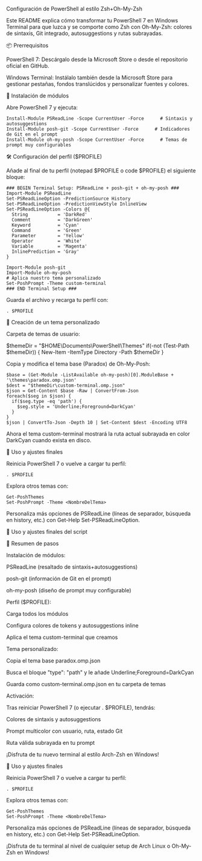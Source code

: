 Configuración de PowerShell al estilo Zsh+Oh-My-Zsh

Este README explica cómo transformar tu PowerShell 7 en Windows Terminal para que luzca y se comporte como Zsh con Oh-My-Zsh: colores de sintaxis, Git integrado, autosuggestions y rutas subrayadas.

📦 Prerrequisitos

PowerShell 7: Descárgalo desde la Microsoft Store o desde el repositorio oficial en GitHub.

Windows Terminal: Instálalo también desde la Microsoft Store para gestionar pestañas, fondos translúcidos y personalizar fuentes y colores.

🔧 Instalación de módulos

Abre PowerShell 7 y ejecuta:
```
Install-Module PSReadLine -Scope CurrentUser -Force      # Sintaxis y autosuggestions
Install-Module posh-git -Scope CurrentUser -Force      # Indicadores de Git en el prompt
Install-Module oh-my-posh -Scope CurrentUser -Force      # Temas de prompt muy configurables
```
🛠️ Configuración del perfil ($PROFILE)

Añade al final de tu perfil (notepad $PROFILE o code $PROFILE) el siguiente bloque:
```
### BEGIN Terminal Setup: PSReadLine + posh-git + oh-my-posh ###
Import-Module PSReadLine
Set-PSReadLineOption -PredictionSource History
Set-PSReadLineOption -PredictionViewStyle InlineView
Set-PSReadLineOption -Colors @{
  String           = 'DarkRed'
  Comment          = 'DarkGreen'
  Keyword          = 'Cyan'
  Command          = 'Green'
  Parameter        = 'Yellow'
  Operator         = 'White'
  Variable         = 'Magenta'
  InlinePrediction = 'Gray'
}

Import-Module posh-git
Import-Module oh-my-posh
# Aplica nuestro tema personalizado
Set-PoshPrompt -Theme custom-terminal
### END Terminal Setup ###
```
Guarda el archivo y recarga tu perfil con:
```
. $PROFILE
```
🎨 Creación de un tema personalizado

Carpeta de temas de usuario:

$themeDir = "$HOME\Documents\PowerShell\Themes"
if(-not (Test-Path $themeDir)) { New-Item -ItemType Directory -Path $themeDir }

Copia y modifica el tema base (Paradox) de Oh-My-Posh:
```
$base = (Get-Module -ListAvailable oh-my-posh)[0].ModuleBase + '\themes\paradox.omp.json'
$dest = "$themeDir\custom-terminal.omp.json"
$json = Get-Content $base -Raw | ConvertFrom-Json
foreach($seg in $json) {
  if($seg.type -eq 'path') {
    $seg.style = 'Underline;Foreground=DarkCyan'
  }
}
$json | ConvertTo-Json -Depth 10 | Set-Content $dest -Encoding UTF8
```
Ahora el tema custom-terminal mostrará la ruta actual subrayada en color DarkCyan cuando exista en disco.

🚀 Uso y ajustes finales

Reinicia PowerShell 7 o vuelve a cargar tu perfil:
```
. $PROFILE
```
Explora otros temas con:
```
Get-PoshThemes
Set-PoshPrompt -Theme <NombreDelTema>
```
Personaliza más opciones de PSReadLine (líneas de separador, búsqueda en history, etc.) con Get-Help Set-PSReadLineOption.

🚀 Uso y ajustes finales del script

📝 Resumen de pasos

Instalación de módulos:

PSReadLine (resaltado de sintaxis+autosuggestions)

posh-git (información de Git en el prompt)

oh-my-posh (diseño de prompt muy configurable)

Perfil ($PROFILE):

Carga todos los módulos

Configura colores de tokens y autosuggestions inline

Aplica el tema custom-terminal que creamos

Tema personalizado:

Copia el tema base paradox.omp.json

Busca el bloque "type": "path" y le añade Underline;Foreground=DarkCyan

Guarda como custom-terminal.omp.json en tu carpeta de temas

Activación:

Tras reiniciar PowerShell 7 (o ejecutar . $PROFILE), tendrás:

Colores de sintaxis y autosuggestions

Prompt multicolor con usuario, ruta, estado Git

Ruta válida subrayada en tu prompt

¡Disfruta de tu nuevo terminal al estilo Arch-Zsh en Windows!

🚀 Uso y ajustes finales

Reinicia PowerShell 7 o vuelve a cargar tu perfil:
```
. $PROFILE
```
Explora otros temas con:
```
Get-PoshThemes
Set-PoshPrompt -Theme <NombreDelTema>
```
Personaliza más opciones de PSReadLine (líneas de separador, búsqueda en history, etc.) con Get-Help Set-PSReadLineOption.

¡Disfruta de tu terminal al nivel de cualquier setup de Arch Linux o Oh-My-Zsh en Windows!


